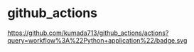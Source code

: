 # github_actions

https://github.com/kumada713/github_actions/actions?query=workflow%3A%22Python+application%22/badge.svg
